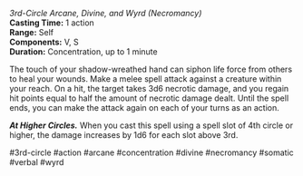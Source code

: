 *3rd-Circle Arcane, Divine, and Wyrd (Necromancy)*    
**Casting Time:** 1 action    
**Range:** Self  
**Components:** V, S  
**Duration:** Concentration, up to 1 minute

The touch of your shadow-wreathed hand can siphon life force from others to heal your wounds. Make a melee spell attack against a creature within your reach. On a hit, the target takes 3d6 necrotic damage, and you regain hit points equal to half the amount of necrotic damage dealt. Until the spell ends, you can make the attack again on each of your turns as an action.

***At Higher Circles.*** When you cast this spell using a spell slot of 4th circle or higher, the damage increases by 1d6 for each slot above 3rd.



#3rd-circle #action #arcane #concentration #divine #necromancy #somatic #verbal #wyrd
